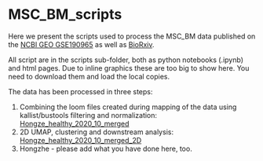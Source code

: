 # MSC_BM_scripts

Here we present the scripts used to process the MSC_BM data published on the [NCBI GEO GSE190965](https://www.ncbi.nlm.nih.gov/geo/query/acc.cgi?acc=GSE190965) as well as [BioRxiv](https://www.biorxiv.org/content/10.1101/2022.01.26.477664v1).

All script are in the scripts sub-folder, both as python notebooks (.ipynb) and html pages. Due to inline graphics these are too big to show here. You need to download them and load the local copies.
 
The data has been processed in three steps:
1. Combining the loom files created during mapping of the data using kallist/bustools filtering and normalization: [Hongze_healthy_2020_10_merged](./scripts/Hongze_healthy_2020_10_merged.ipynb)
2. 2D UMAP, clustering and downstream analysis: [Hongze_healthy_2020_10_merged_2D](./scipts/Hongze_healthy_2020_10_merged_2D.ipynb)
3. Hongzhe - please add what you have done here, too.




